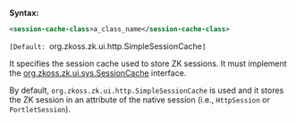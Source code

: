 **Syntax:**

```xml
<session-cache-class>a_class_name</session-cache-class>
```

`[Default: `org.zkoss.zk.ui.http.SimpleSessionCache`]`

It specifies the session cache used to store ZK sessions. It must
implement the
[org.zkoss.zk.ui.sys.SessionCache](https://www.zkoss.org/javadoc/latest/zk/org/zkoss/zk/ui/sys/SessionCache.html)
interface.

By default, `org.zkoss.zk.ui.http.SimpleSessionCache`
is used and it stores the ZK session in an attribute of the native
session (i.e., `HttpSession` or `PortletSession`).


